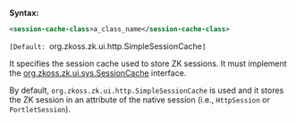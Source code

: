 **Syntax:**

```xml
<session-cache-class>a_class_name</session-cache-class>
```

`[Default: `org.zkoss.zk.ui.http.SimpleSessionCache`]`

It specifies the session cache used to store ZK sessions. It must
implement the
[org.zkoss.zk.ui.sys.SessionCache](https://www.zkoss.org/javadoc/latest/zk/org/zkoss/zk/ui/sys/SessionCache.html)
interface.

By default, `org.zkoss.zk.ui.http.SimpleSessionCache`
is used and it stores the ZK session in an attribute of the native
session (i.e., `HttpSession` or `PortletSession`).


